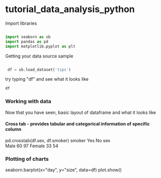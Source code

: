 # tutorial_data_analysis_python

Import libraries 

~~~ python 

import seaborn as sb
import pandas as pd
import matplotlib.pyplot as plt

~~~~

Getting your data source sample 

~~~python 

 df = sb.load_dataset('tips')

~~~

try typing "df" and see what it looks like 

~~~python
df
~~~~

### Working with data

Now that you have seen, basic layout of dataframe and what it looks like 


#### Cross tab - provides tabular and categorical information of specific column  

pd.crosstab(df.sex, df.smoker)
smoker  Yes  No
sex            
Male     60  97
Female   33  54



### Plotting of charts 

seaborn.barplot(x="day", y="size", data=df)
plot.show()
